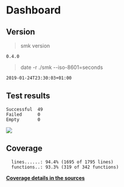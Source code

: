 Dashboard
=========

Version
-------
> smk version

```
0.4.0
```

> date -r ./smk --iso-8601=seconds

```
2019-01-24T23:30:03+01:00
```

Test results
------------
```
Successful  49
Failed      0
Empty       0
```
![](img/tests.png)

Coverage
--------

```
  lines......: 94.4% (1695 of 1795 lines)
  functions..: 93.3% (319 of 342 functions)
```

[**Coverage details in the sources**](http://lionel.draghi.free.fr/smk/lcov/src/index.html)

